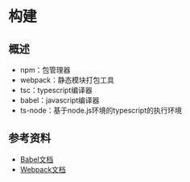 
# 构建


## 概述
* npm：包管理器
* webpack：静态模块打包工具
* tsc：typescript编译器
* babel：javascript编译器
* ts-node：基于node.js环境的typescript的执行环境





## 参考资料
* [Babel文档](https://babel.docschina.org/docs/en/)
* [Webpack文档](https://www.webpackjs.com/concepts/)